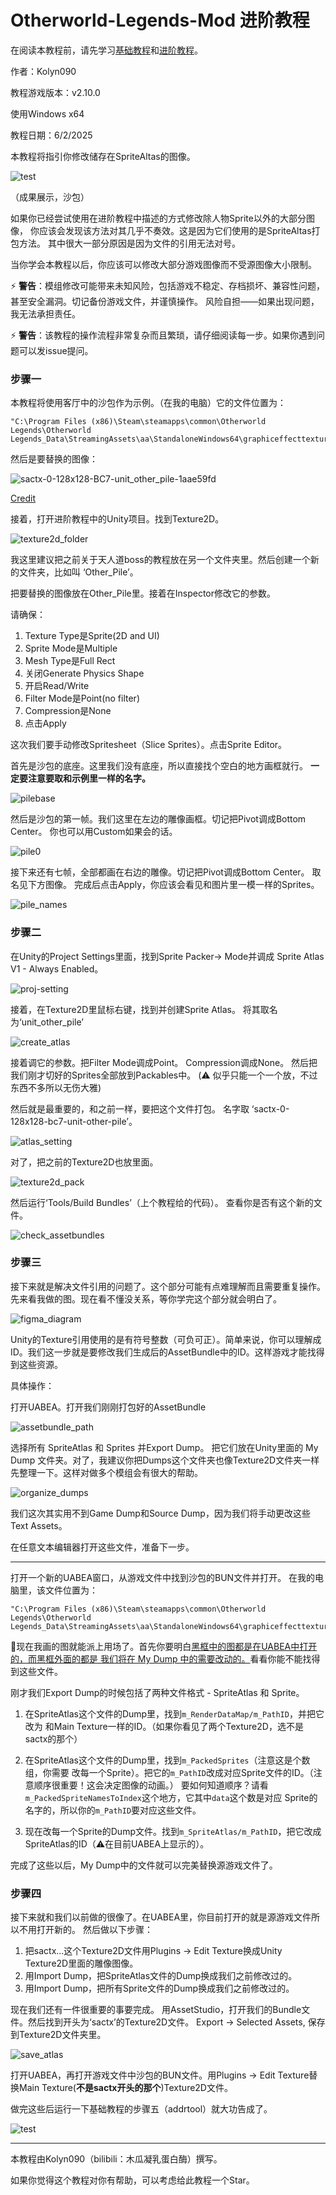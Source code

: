 # Otherworld-Legends-Mod 进阶教程
在阅读本教程前，请先学习[基础教程](/README_中文.md)和[进阶教程](/README_进阶教程.md)。

作者：Kolyn090

教程游戏版本：v2.10.0

使用Windows x64

教程日期：6/2/2025

本教程将指引你修改储存在SpriteAltas的图像。

![test](/images/c/test.png)


（成果展示，沙包）

如果你已经尝试使用在进阶教程中描述的方式修改除人物Sprite以外的大部分图像，
你应该会发现该方法对其几乎不奏效。这是因为它们使用的是SpriteAltas打包方法。
其中很大一部分原因是因为文件的引用无法对号。

当你学会本教程以后，你应该可以修改大部分游戏图像而不受源图像大小限制。

⚡ **警告**：模组修改可能带来未知风险，包括游戏不稳定、存档损坏、兼容性问题，甚至安全漏洞。切记备份游戏文件，并谨慎操作。
风险自担——如果出现问题，我无法承担责任。

⚡ **警告**：该教程的操作流程非常复杂而且繁琐，请仔细阅读每一步。如果你遇到问题可以发issue提问。

### 步骤一
本教程将使用客厅中的沙包作为示例。（在我的电脑）它的文件位置为：
```
"C:\Program Files (x86)\Steam\steamapps\common\Otherworld Legends\Otherworld Legends_Data\StreamingAssets\aa\StandaloneWindows64\graphiceffecttextureseparatelygroup_assets_assets\sprites\unit\unit_other_pile.psd_0678876b821c494df01ee1384bec84f2.bundle"
```
然后是要替换的图像：

![sactx-0-128x128-BC7-unit_other_pile-1aae59fd](/images/b/sactx-0-128x128-BC7-unit_other_pile-1aae59fd.png)

[Credit](https://www.spriters-resource.com/pc_computer/pizzatower/sheet/193192/)

接着，打开进阶教程中的Unity项目。找到Texture2D。

![texture2d_folder](/images/c/texture2d_folder.png)

我这里建议把之前关于天人道boss的教程放在另一个文件夹里。然后创建一个新的文件夹，比如叫
‘Other_Pile’。

把要替换的图像放在Other_Pile里。接着在Inspector修改它的参数。

请确保：
1. Texture Type是Sprite(2D and UI)
2. Sprite Mode是Multiple
3. Mesh Type是Full Rect
4. 关闭Generate Physics Shape
5. 开启Read/Write
6. Filter Mode是Point(no filter)
7. Compression是None
8. 点击Apply

这次我们要手动修改Spritesheet（Slice Sprites）。点击Sprite Editor。

首先是沙包的底座。这里我们没有底座，所以直接找个空白的地方画框就行。
**一定要注意要取和示例里一样的名字。**

![pilebase](/images/c/pilebase.png)

然后是沙包的第一帧。我们这里在左边的雕像画框。切记把Pivot调成Bottom Center。
你也可以用Custom如果会的话。

![pile0](/images/c/pile0.png)

接下来还有七帧，全部都画在右边的雕像。切记把Pivot调成Bottom Center。
取名见下方图像。
完成后点击Apply，你应该会看见和图片里一模一样的Sprites。

![pile_names](/images/c/pile_names.png)

### 步骤二

在Unity的Project Settings里面，找到Sprite Packer-> Mode并调成
Sprite Atlas V1 - Always Enabled。

![proj-setting](/images/c/proj-setting.png)

接着，在Texture2D里鼠标右键，找到并创建Sprite Atlas。
将其取名为‘unit_other_pile’

![create_atlas](/images/c/create_atlas.png)

接着调它的参数。把Filter Mode调成Point。
Compression调成None。
然后把我们刚才切好的Sprites全部放到Packables中。
(⚠️ 似乎只能一个一个放，不过东西不多所以无伤大雅)

然后就是最重要的，和之前一样，要把这个文件打包。
名字取 ‘sactx-0-128x128-bc7-unit-other-pile’。

![atlas_setting](/images/c/atlas_setting.png)

对了，把之前的Texture2D也放里面。

![texture2d_pack](/images/c/texture2d_pack.png)

然后运行‘Tools/Build Bundles’（上个教程给的代码）。
查看你是否有这个新的文件。

![check_assetbundles](/images/c/check_assetbundles.png)

### 步骤三

接下来就是解决文件引用的问题了。这个部分可能有点难理解而且需要重复操作。
先来看我做的图。现在看不懂没关系，等你学完这个部分就会明白了。

![figma_diagram](/images/c/figma_diagram.png)

Unity的Texture引用使用的是有符号整数（可负可正）。简单来说，你可以理解成ID。我们这一步就是要修改我们生成后的AssetBundle中的ID。这样游戏才能找得到这些资源。

具体操作：

打开UABEA。打开我们刚刚打包好的AssetBundle

![assetbundle_path](/images/c/assetbundle_path.png)

选择所有 SpriteAtlas 和 Sprites 并Export Dump。
把它们放在Unity里面的 My Dump 文件夹。对了，我建议你把Dumps这个文件夹也像Texture2D文件夹一样先整理一下。这样对做多个模组会有很大的帮助。

![organize_dumps](/images/c/organize_dumps.png)

我们这次其实用不到Game Dump和Source Dump，因为我们将手动更改这些Text Assets。

在任意文本编辑器打开这些文件，准备下一步。

---

打开一个新的UABEA窗口，从游戏文件中找到沙包的BUN文件并打开。
在我的电脑里，该文件位置为：

```
"C:\Program Files (x86)\Steam\steamapps\common\Otherworld Legends\Otherworld Legends_Data\StreamingAssets\aa\StandaloneWindows64\graphiceffecttextureseparatelygroup_assets_assets\sprites\unit\unit_other_pile.psd_0678876b821c494df01ee1384bec84f2.bundle"
```
📍现在我画的图就能派上用场了。首先你要明白<u>黑框中的图都是在UABEA中打开的，而黑框外面的都是
我们将在 My Dump 中的需要改动的。</u>看看你能不能找得到这些文件。

刚才我们Export Dump的时候包括了两种文件格式 - SpriteAtlas 和 Sprite。

1. 在SpriteAtlas这个文件的Dump里，找到`m_RenderDataMap/m_PathID`，并把它改为
和Main Texture一样的ID。（如果你看见了两个Texture2D，选不是sactx的那个）

2. 在SpriteAtlas这个文件的Dump里，找到`m_PackedSprites`（注意这是个数组，你需要
改每一个Sprite）。把它的`m_PathID`改成对应Sprite文件的ID。（注意顺序很重要！这会决定图像的动画。）
要如何知道顺序？请看`m_PackedSpriteNamesToIndex`这个地方，它其中`data`这个数是对应
Sprite的名字的，所以你的`m_PathID`要对应这些文件。

3. 现在改每一个Sprite的Dump文件。找到`m_SpriteAtlas/m_PathID`，把它改成
SpriteAtlas的ID（⚠️在目前UABEA上显示的）。

完成了这些以后，My Dump中的文件就可以完美替换源游戏文件了。

### 步骤四

接下来就和我们以前做的很像了。在UABEA里，你目前打开的就是源游戏文件所以不用打开新的。
然后做以下步骤：
1. 把sactx...这个Texture2D文件用Plugins -> Edit Texture换成Unity Texture2D里面的雕像图像。
2. 用Import Dump，把SpriteAtlas文件的Dump换成我们之前修改过的。
3. 用Import Dump，把所有Sprite文件的Dump换成我们之前修改过的。

现在我们还有一件很重要的事要完成。
用AssetStudio，打开我们的Bundle文件。然后找到开头为‘sactx’的Texture2D文件。
Export -> Selected Assets, 保存到Texture2D文件夹里。

![save_atlas](/images/c/save_atlas.png)

打开UABEA，再打开游戏文件中沙包的BUN文件。用Plugins -> Edit Texture替换Main Texture(**不是sactx开头的那个**)Texture2D文件。

做完这些后运行一下基础教程的步骤五（addrtool）就大功告成了。

![test](/images/c/test.png)

---

本教程由Kolyn090（bilibili：木瓜凝乳蛋白酶）撰写。

如果你觉得这个教程对你有帮助，可以考虑给此教程一个Star。






















































































